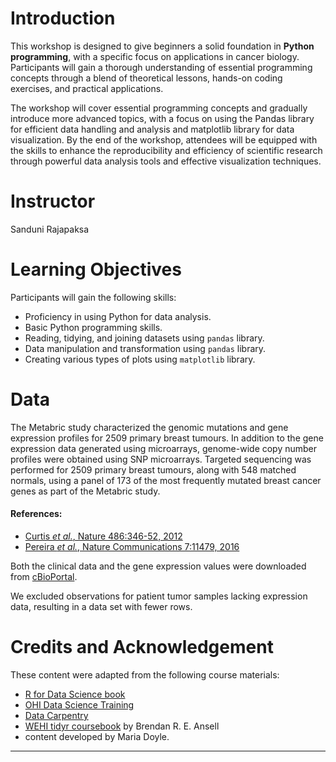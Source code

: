 
# Introduction

This workshop is designed to give beginners a solid foundation in **Python programming**, with a specific focus on applications in cancer biology. Participants will gain a thorough understanding of essential programming concepts through a blend of theoretical lessons, hands-on coding exercises, and practical applications. 

The workshop will cover essential programming concepts and gradually introduce more advanced topics, with a focus on using the Pandas library for efficient data handling and analysis and matplotlib library for data visualization. By the end of the workshop, attendees will be equipped with the skills to enhance the reproducibility and efficiency of scientific research through powerful data analysis tools and effective visualization techniques.

# Instructor

Sanduni Rajapaksa

# Learning Objectives

Participants will gain the following skills:

- Proficiency in using Python for data analysis.
- Basic Python programming skills.
- Reading, tidying, and joining datasets using `pandas` library. 
- Data manipulation and transformation using `pandas` library.
- Creating various types of plots using `matplotlib` library.

# Data

The Metabric study characterized the genomic mutations and gene expression profiles for 2509 primary breast tumours. In addition to the gene expression data generated using microarrays, genome-wide copy number profiles were obtained using SNP microarrays. Targeted sequencing was performed for 2509 primary breast tumours, along with 548 matched normals, using a panel of 173 of the most frequently mutated breast cancer genes as part of the Metabric study.

#### References: 

- [Curtis *et al.*, Nature 486:346-52, 2012](https://pubmed.ncbi.nlm.nih.gov/22522925)
- [Pereira *et al.*, Nature Communications 7:11479, 2016](https://www.ncbi.nlm.nih.gov/pubmed/27161491)

Both the clinical data and the gene expression values were downloaded from
[cBioPortal](https://www.cbioportal.org/study/summary?id=brca_metabric).

We excluded observations for patient tumor samples lacking expression data, resulting in a data set with fewer rows.

# Credits and Acknowledgement

These content were adapted from the following course materials:

 - [R for Data Science book](https://r4ds.had.co.nz/index.html)
 - [OHI Data Science Training](http://ohi-science.org/data-science-training/index.html)
 - [Data Carpentry](https://datacarpentry.org)
 - [WEHI tidyr coursebook](https://bookdown.org/ansellbr/WEHI_tidyR_course_book/) by Brendan R. E. Ansell
 - content developed by Maria Doyle.

------------------------------------------------------------------------
